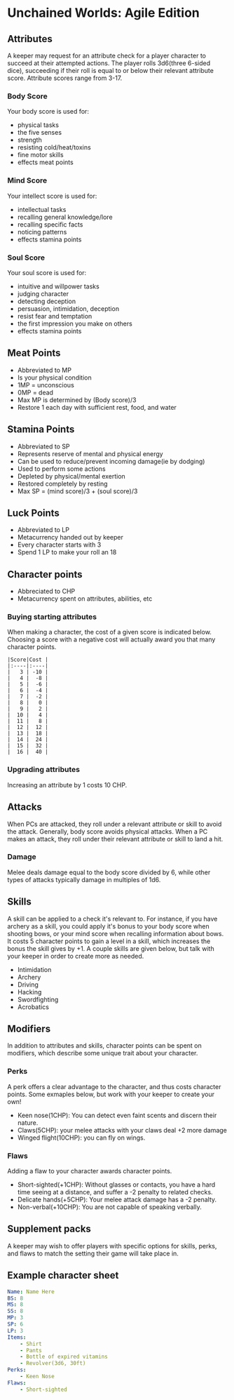 # Unchained Worlds: Agile Edition

## Attributes
A keeper may request for an attribute check for a player character to succeed at their attempted actions. The player rolls 3d6(three 6-sided dice), succeeding if their roll is equal to or below their relevant attribute score. Attribute scores range from 3-17.

### Body Score
Your body score is used for:
- physical tasks
- the five senses
- strength
- resisting cold/heat/toxins
- fine motor skills
- effects meat points

### Mind Score
Your intellect score is used for:
- intellectual tasks
- recalling general knowledge/lore
- recalling specific facts
- noticing patterns
- effects stamina points

### Soul Score
Your soul score is used for:
- intuitive and willpower tasks
- judging character
- detecting deception
- persuasion, intimidation, deception
- resist fear and temptation
- the first impression you make on others
- effects stamina points

## Meat Points
- Abbreviated to MP
- Is your physical condition
- 1MP = unconscious
- 0MP = dead
- Max MP is determined by (Body score)/3
- Restore 1 each day with sufficient rest, food, and water

## Stamina Points
- Abbreviated to SP
- Represents reserve of mental and physical energy
- Can be used to reduce/prevent incoming damage(ie by dodging)
- Used to perform some actions
- Depleted by physical/mental exertion
- Restored completely by resting
- Max SP = (mind score)/3 + (soul score)/3

## Luck Points
- Abbreviated to LP
- Metacurrency handed out by keeper
- Every character starts with 3
- Spend 1 LP to make your roll an 18

## Character points
- Abbreciated to CHP
- Metacurrency spent on attributes, abilities, etc

### Buying starting attributes
When making a character, the cost of a given score is indicated below. Choosing a score with a negative cost will actually award you that many character points.
```
|Score|Cost |
|:----|:----|
|   3 | -10 |
|   4 |  -8 |
|   5 |  -6 |
|   6 |  -4 |
|   7 |  -2 |
|   8 |   0 |
|   9 |   2 |
|  10 |   4 |
|  11 |   8 |
|  12 |  12 |
|  13 |  18 |
|  14 |  24 |
|  15 |  32 |
|  16 |  40 |
```

### Upgrading attributes
Increasing an attribute by 1 costs 10 CHP.

## Attacks
When PCs are attacked, they roll under a relevant attribute or skill to avoid the attack. Generally, body score avoids physical attacks. When a PC makes an attack, they roll under their relevant attribute or skill to land a hit.

### Damage
Melee deals damage equal to the body score divided by 6, while other types of attacks typically damage in multiples of 1d6.

## Skills
A skill can be applied to a check it's relevant to. For instance, if you have archery as a skill, you could apply it's bonus to your body score when shooting bows, or your mind score when recalling information about bows.  It costs 5 character points to gain a level in a skill, which increases the bonus the skill gives by +1. A couple skills are given below, but talk with your keeper in order to create more as needed.
- Intimidation
- Archery
- Driving
- Hacking
- Swordfighting
- Acrobatics

## Modifiers
In addition to attributes and skills, character points can be spent on modifiers, which describe some unique trait about your character.

### Perks
A perk offers a clear advantage to the character, and thus costs character points. Some exmaples below, but work with your keeper to create your own!
- Keen nose(1CHP): You can detect even faint scents and discern their nature.
- Claws(5CHP): your melee attacks with your claws deal +2 more damage 
- Winged flight(10CHP): you can fly on wings.

### Flaws
Adding a flaw to your character awards character points.
- Short-sighted(+1CHP): Without glasses or contacts, you have a hard time seeing at a distance, and suffer a -2 penalty to related checks.
- Delicate hands(+5CHP): Your melee attack damage has a -2 penalty. 
- Non-verbal(+10CHP): You are not capable of speaking verbally.

## Supplement packs
A keeper may wish to offer players with specific options for skills, perks, and flaws to match the setting their game will take place in.

## Example character sheet
```yml
Name: Name Here
BS: 8
MS: 8
SS: 8
MP: 3
SP: 6
LP: 3
Items:
    - Shirt
    - Pants
    - Bottle of expired vitamins
    - Revolver(3d6, 30ft)
Perks:
    - Keen Nose
Flaws:
    - Short-sighted
```